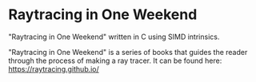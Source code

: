 # Raytracing in One Weekend
"Raytracing in One Weekend" written in C using SIMD intrinsics.

"Raytracing in One Weekend" is a series of books that guides the reader through the process of making a ray tracer. It can be found here: https://raytracing.github.io/

